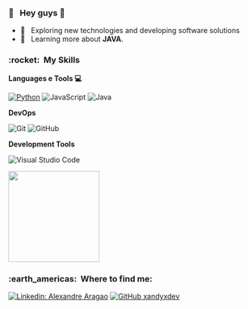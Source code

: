 <h3> 👨 &nbsp; Hey guys 👋 </h3>

- 🤔 &nbsp; Exploring new technologies and developing software solutions
- 🌱 &nbsp; Learning more about **JAVA**.

<h3> :rocket: &nbsp;My Skills </h3>

**Languages e Tools 💻**

  [![Python](https://img.shields.io/badge/-Python-3776AB?style=flat&logo=python&logoColor=white)](https://www.python.org/)
  ![JavaScript](https://img.shields.io/badge/-JavaScript-333333?style=flat&logo=javascript)
  ![Java](https://img.shields.io/badge/Java-%23ED8B00.svg??style=for-the-badge&logo=openjdk&logoColor=white)


**DevOps**

  ![Git](https://img.shields.io/badge/-Git-333333?style=flat&logo=git)
  ![GitHub](https://img.shields.io/badge/-GitHub-333333?style=flat&logo=github)

**Development Tools**

  ![Visual Studio Code](https://img.shields.io/badge/-Visual%20Studio%20Code-333333?style=flat&logo=visual-studio-code&logoColor=007ACC)

<en/>

<a href="https://github.com/xandyxdev">
  <img height="180em" src="https://github-readme-stats.vercel.app/api?username=xandyxdev&theme=dracula&show_icons=true" />
</a>

<br/>

<h3> :earth_americas: &nbsp;Where to find me: </h3> 

[![Linkedin: Alexandre Aragao](https://img.shields.io/badge/-Linkedin-blue?style=flat-square&logo=Linkedin&logoColor=white&link=LINK-DO-SEU-LINKEDIN)](https://www.linkedin.com/in/alexandre-aragão-799553355/)
[![GitHub xandyxdev]( https://img.shields.io/github/followers/VanessaSwerts?label=follow&style=social)](https://github.com/xandyxdev)
